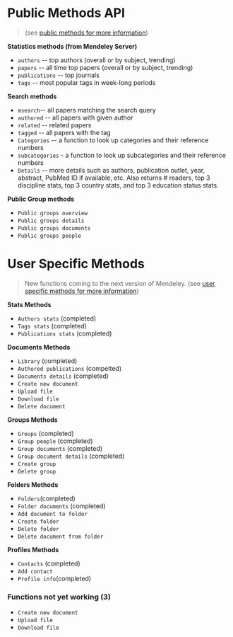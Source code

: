 # Public Methods API
> (see [public methods for more information](http://apidocs.mendeley.com/home/public-resources ))

**Statistics methods (from Mendeley Server)**

 * `authors` -- top authors (overall or by subject, trending)
 * `papers` -- all time top papers (overall or by subject, trending)
 * `publications` -- top journals
 * `tags` -- most popular tags in week-long periods

**Search methods**

 * `msearch`-- all papers matching the search query
 * `authored` -- all papers with given author
 * `related` -- related papers
 * `tagged` -- all papers with the tag
 * `Categories` -- a function to look up categories and their reference numbers
 * `subcategories` - a function to look up subcategories and their reference numbers
 * `Details` -- more details such as authors, publication outlet, year, abstract, PubMed ID if available, etc. Also returns # readers, top 3 discipline stats, top 3 country stats, and top 3 education status stats.


**Public Group methods**

 * `Public groups overview`
 * `Public groups details`
 * `Public groups documents`
 * `Public groups people`


# User Specific Methods
 >  New functions coming to the next version of Mendeley. (see [user specific methods for more information](http://apidocs.mendeley.com/home/user-specific-methods))

 **Stats Methods**

* `Authors stats` (completed)
* `Tags stats` (completed)
* `Publications stats` (completed)

**Documents Methods**

* `Library` (completed)
* `Authored publications` (compelted)
* `Documents details` (completed)
* `Create new document`
* `Upload file`
* `Download file`
* `Delete document`

**Groups Methods**

* `Groups` (completed)
* `Group people` (completed)
* `Group documents` (completed)
* `Group document details` (completed)
* `Create group`
* `Delete group`

**Folders Methods**

* `Folders`(completed)
* `Folder documents` (completed)
* `Add document to folder`
* `Create folder`
* `Delete folder`
* `Delete document from folder`


**Profiles Methods**

* `Contacts` (completed)
* `Add contact`
* `Profile info`(completed)


### Functions not yet working (3)
* `Create new document`
* `Upload file`
* `Download file`


